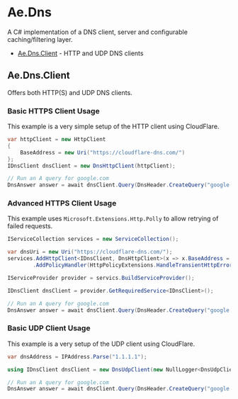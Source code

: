 # Ae.Dns
A C# implementation of a DNS client, server and configurable caching/filtering layer.
* [Ae.Dns.Client](#Ae.Dns.Client) - HTTP and UDP DNS clients

## Ae.Dns.Client
Offers both HTTP(S) and UDP DNS clients.
### Basic HTTPS Client Usage
This example is a very simple setup of the HTTP client using CloudFlare.
```csharp
var httpClient = new HttpClient
{
    BaseAddress = new Uri("https://cloudflare-dns.com/")
};
IDnsClient dnsClient = new DnsHttpClient(httpClient);

// Run an A query for google.com
DnsAnswer answer = await dnsClient.Query(DnsHeader.CreateQuery("google.com"));
```
### Advanced HTTPS Client Usage
This example uses `Microsoft.Extensions.Http.Polly` to allow retrying of failed requests.
```csharp
IServiceCollection services = new ServiceCollection();

var dnsUri = new Uri("https://cloudflare-dns.com/");
services.AddHttpClient<IDnsClient, DnsHttpClient>(x => x.BaseAddress = dnsUri)
        .AddPolicyHandler(HttpPolicyExtensions.HandleTransientHttpError());

IServiceProvider provider = servics.BuildServiceProvider();

IDnsClient dnsClient = provider.GetRequiredService<IDnsClient>();

// Run an A query for google.com
DnsAnswer answer = await dnsClient.Query(DnsHeader.CreateQuery("google.com"));
```
### Basic UDP Client Usage
This example is a very setup of the UDP client using CloudFlare.
```csharp
var dnsAddress = IPAddress.Parse("1.1.1.1");

using IDnsClient dnsClient = new DnsUdpClient(new NullLogger<DnsUdpClient>(), dnsAddress);

// Run an A query for google.com
DnsAnswer answer = await dnsClient.Query(DnsHeader.CreateQuery("google.com"));
```